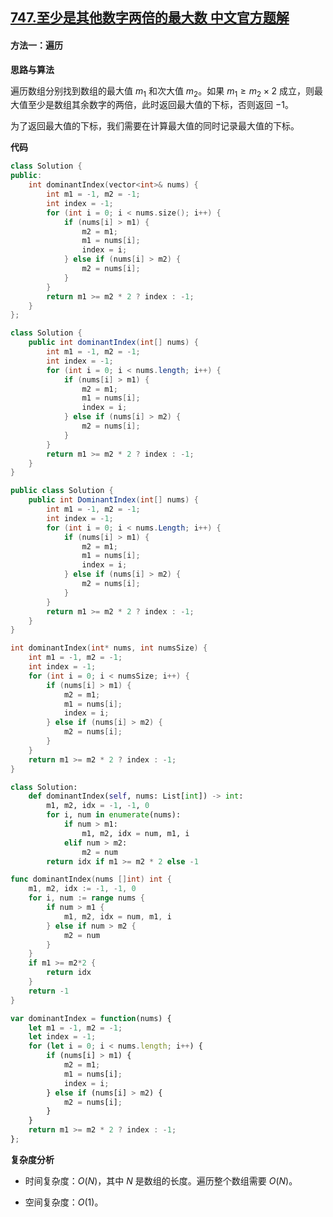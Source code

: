 ## [747.至少是其他数字两倍的最大数 中文官方题解](https://leetcode.cn/problems/largest-number-at-least-twice-of-others/solutions/100000/zhi-shao-shi-qi-ta-shu-zi-liang-bei-de-z-985m)

#### 方法一：遍历

**思路与算法**

遍历数组分别找到数组的最大值 $m_1$ 和次大值 $m_2$。如果 $m_1 \ge m_2 \times 2$ 成立，则最大值至少是数组其余数字的两倍，此时返回最大值的下标，否则返回 $-1$。

为了返回最大值的下标，我们需要在计算最大值的同时记录最大值的下标。

**代码**

```C++ [sol1-C++]
class Solution {
public:
    int dominantIndex(vector<int>& nums) {
        int m1 = -1, m2 = -1;
        int index = -1;
        for (int i = 0; i < nums.size(); i++) {
            if (nums[i] > m1) {
                m2 = m1;
                m1 = nums[i];
                index = i;
            } else if (nums[i] > m2) {
                m2 = nums[i];
            }
        }
        return m1 >= m2 * 2 ? index : -1;
    }
};
```

```Java [sol1-Java]
class Solution {
    public int dominantIndex(int[] nums) {
        int m1 = -1, m2 = -1;
        int index = -1;
        for (int i = 0; i < nums.length; i++) {
            if (nums[i] > m1) {
                m2 = m1;
                m1 = nums[i];
                index = i;
            } else if (nums[i] > m2) {
                m2 = nums[i];
            }
        }
        return m1 >= m2 * 2 ? index : -1;
    }
}
```

```C# [sol1-C#]
public class Solution {
    public int DominantIndex(int[] nums) {
        int m1 = -1, m2 = -1;
        int index = -1;
        for (int i = 0; i < nums.Length; i++) {
            if (nums[i] > m1) {
                m2 = m1;
                m1 = nums[i];
                index = i;
            } else if (nums[i] > m2) {
                m2 = nums[i];
            }
        }
        return m1 >= m2 * 2 ? index : -1;
    }
}
```

```C [sol1-C]
int dominantIndex(int* nums, int numsSize) {
    int m1 = -1, m2 = -1;
    int index = -1;
    for (int i = 0; i < numsSize; i++) {
        if (nums[i] > m1) {
            m2 = m1;
            m1 = nums[i];
            index = i;
        } else if (nums[i] > m2) {
            m2 = nums[i];
        }
    }
    return m1 >= m2 * 2 ? index : -1;
}
```

```Python [sol1-Python3]
class Solution:
    def dominantIndex(self, nums: List[int]) -> int:
        m1, m2, idx = -1, -1, 0
        for i, num in enumerate(nums):
            if num > m1:
                m1, m2, idx = num, m1, i
            elif num > m2:
                m2 = num
        return idx if m1 >= m2 * 2 else -1
```

```go [sol1-Golang]
func dominantIndex(nums []int) int {
    m1, m2, idx := -1, -1, 0
    for i, num := range nums {
        if num > m1 {
            m1, m2, idx = num, m1, i
        } else if num > m2 {
            m2 = num
        }
    }
    if m1 >= m2*2 {
        return idx
    }
    return -1
}
```

```JavaScript [sol1-JavaScript]
var dominantIndex = function(nums) {
    let m1 = -1, m2 = -1;
    let index = -1;
    for (let i = 0; i < nums.length; i++) {
        if (nums[i] > m1) {
            m2 = m1;
            m1 = nums[i];
            index = i;
        } else if (nums[i] > m2) {
            m2 = nums[i];
        }
    }
    return m1 >= m2 * 2 ? index : -1;
};
```

**复杂度分析**

+ 时间复杂度：$O(N)$，其中 $N$ 是数组的长度。遍历整个数组需要 $O(N)$。

+ 空间复杂度：$O(1)$。